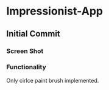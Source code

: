 # Impressionist-App

## Initial Commit
### Screen Shot

### Functionality
Only cirlce paint brush implemented. 
